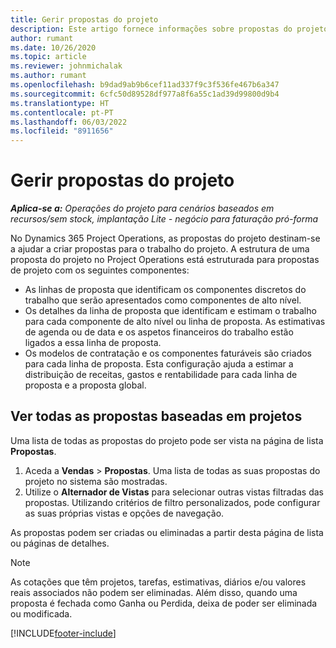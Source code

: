 ```yaml
---
title: Gerir propostas do projeto
description: Este artigo fornece informações sobre propostas do projeto.
author: rumant
ms.date: 10/26/2020
ms.topic: article
ms.reviewer: johnmichalak
ms.author: rumant
ms.openlocfilehash: b9dad9ab9b6cef11ad337f9c3f536fe467b6a347
ms.sourcegitcommit: 6cfc50d89528df977a8f6a55c1ad39d99800d9b4
ms.translationtype: HT
ms.contentlocale: pt-PT
ms.lasthandoff: 06/03/2022
ms.locfileid: "8911656"
---
```

# <a name="manage-project-quotes"></a>Gerir propostas do projeto

_**Aplica-se a:** Operações do projeto para cenários baseados em recursos/sem stock, implantação Lite - negócio para faturação pró-forma_

No Dynamics 365 Project Operations, as propostas do projeto destinam-se a ajudar a criar propostas para o trabalho do projeto. A estrutura de uma proposta do projeto no Project Operations está estruturada para propostas de projeto com os seguintes componentes:

  - As linhas de proposta que identificam os componentes discretos do trabalho que serão apresentados como componentes de alto nível.
  - Os detalhes da linha de proposta que identificam e estimam o trabalho para cada componente de alto nível ou linha de proposta. As estimativas de agenda ou de data e os aspetos financeiros do trabalho estão ligados a essa linha de proposta.
  - Os modelos de contratação e os componentes faturáveis são criados para cada linha de proposta. Esta configuração ajuda a estimar a distribuição de receitas, gastos e rentabilidade para cada linha de proposta e a proposta global.

## <a name="view-all-project-based-quotes"></a>Ver todas as propostas baseadas em projetos

Uma lista de todas as propostas do projeto pode ser vista na página de lista **Propostas**. 

1. Aceda a **Vendas** > **Propostas**. Uma lista de todas as suas propostas do projeto no sistema são mostradas. 
2. Utilize o **Alternador de Vistas** para selecionar outras vistas filtradas das propostas. Utilizando critérios de filtro personalizados, pode configurar as suas próprias vistas e opções de navegação.

As propostas podem ser criadas ou eliminadas a partir desta página de lista ou páginas de detalhes.

 > [!NOTE]
 > As cotações que têm projetos, tarefas, estimativas, diários e/ou valores reais associados não podem ser eliminadas. Além disso, quando uma proposta é fechada como Ganha ou Perdida, deixa de poder ser eliminada ou modificada. 


[!INCLUDE[footer-include](../../includes/footer-banner.md)]
